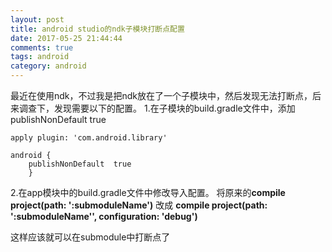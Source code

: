 ```yaml
---
layout: post
title: android studio的ndk子模块打断点配置
date: 2017-05-25 21:44:44
comments: true
tags: android
category: android
---
```

最近在使用ndk，不过我是把ndk放在了一个子模块中，然后发现无法打断点，后来调查下，发现需要以下的配置。<!--more-->
1.在子模块的build.gradle文件中，添加publishNonDefault  true
```
apply plugin: 'com.android.library'

android {
    publishNonDefault  true
    }
```

2.在app模块中的build.gradle文件中修改导入配置。
将原来的**compile project(path: ':submoduleName')** 改成 **compile project(path: ':submoduleName'', configuration: 'debug')**

这样应该就可以在submodule中打断点了
